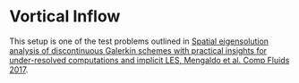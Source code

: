 # Vortical Inflow 

This setup is one of the test problems outlined in [Spatial
eigensolution analysis of discontinuous Galerkin schemes with
practical insights for under-resolved computations and implicit LES,
Mengaldo et al. Comp Fluids
2017](https://doi.org/10.1016/j.compfluid.2017.09.016).

